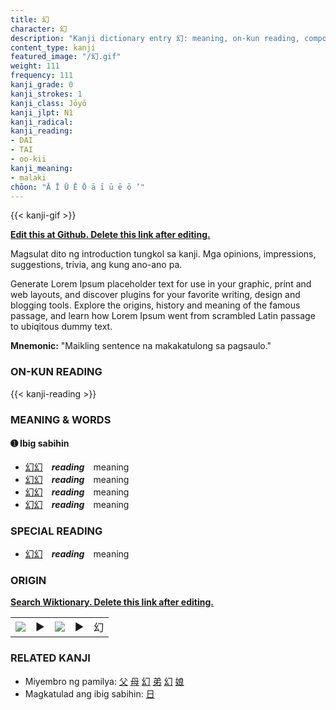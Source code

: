 ```yaml
---
title: 幻
character: 幻
description: "Kanji dictionary entry 幻: meaning, on-kun reading, compounds, origin, related kanji"
content_type: kanji
featured_image: "/幻.gif"
weight: 111
frequency: 111
kanji_grade: 0
kanji_strokes: 1
kanji_class: Jōyō
kanji_jlpt: N1
kanji_radical: 
kanji_reading: 
- DAI
- TAI
- oo-kii
kanji_meaning:
- malaki
chōon: "Ā Ī Ū Ē Ō ā ī ū ē ō ’"
---
```

[//]: # (Don't edit the line below. Kanji animated GIF code is automatically generated.)
{{< kanji-gif >}}

[//]: # (Edit below this line.)

**[Edit this at Github. Delete this link after editing.](https://github.com/tim0g/tim/tree/main/content/kanji/幻/index.md)**

Magsulat dito ng introduction tungkol sa kanji. Mga opinions, impressions, suggestions, trivia, ang kung ano-ano pa.

Generate Lorem Ipsum placeholder text for use in your graphic, print and web layouts, and discover plugins for your favorite writing, design and blogging tools. Explore the origins, history and meaning of the famous passage, and learn how Lorem Ipsum went from scrambled Latin passage to ubiqitous dummy text.
 
**Mnemonic:** "Maikling sentence na makakatulong sa pagsaulo."

### ON-KUN READING

[//]: # (Don't edit the line below. ON-KUN READING code is automatically generated.)
{{< kanji-reading >}}

### MEANING & WORDS

#### ➊ **Ibig sabihin**
  - [幻](../幻)[幻](../幻)　***reading***　meaning
  - [幻](../幻)[幻](../幻)　***reading***　meaning
  - [幻](../幻)[幻](../幻)　***reading***　meaning
  - [幻](../幻)[幻](../幻)　***reading***　meaning

### SPECIAL READING
  - [幻](../幻)[幻](../幻)　***reading***　meaning

### ORIGIN

**[Search Wiktionary. Delete this link after editing.](https://wiktionary.org/wiki/幻)**
<table class="kanji-table"><tr><td>
<img src="60px-幻-bronze.svg.png">
</td><td>▶</td><td>
<img src="60px-幻-oracle.svg.png">
</td><td>▶</td>
<td class="kanji-origin">幻</td>
</tr></table>

### RELATED KANJI
- Miyembro ng pamilya: [父](../父) [母](../母) [幻](../幻) [弟](../弟) [幻](../幻) [娘](../娘)
- Magkatulad ang ibig sabihin: [日](../日)
